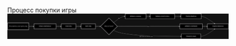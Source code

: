 Процесс покупки игры
![Схема процесса](https://github.com/fpmi-hci-2024/project12b-mega-igra-su/blob/main/images/purchase-game-process.png)
